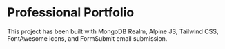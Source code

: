 # Professional Portfolio

This project has been built with MongoDB Realm, Alpine JS, Tailwind CSS, FontAwesome icons, and FormSubmit email submission.
